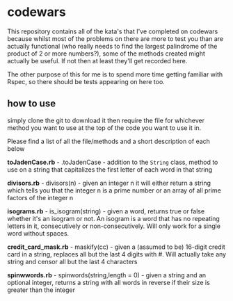 # codewars

This repository contains all of the kata's that I've completed on codewars because whilst most of the problems on there are more to test you than are actually functional (who really needs to find the largest palindrome of the product of 2 or more numbers?), some of the methods created might actually be useful. If not then at least they'll get recorded here.

The other purpose of this for me is to spend more time getting familiar with Rspec, so there should be tests appearing on here too.

## how to use

simply clone the git to download it then require the file for whichever method you want to use at the top of the code you want to use it in. 

Please find a list of all the file/methods and a short description of each below

**toJadenCase.rb** - .toJadenCase - addition to the ```String``` class, method to use on a string that capitalizes the first letter of each word in that string

**divisors.rb** - divisors(n) - given an integer n it will either return a string which tells you that the integer n is a prime number or an array of all prime factors of the integer n

**isograms.rb** - is_isogram(string) - given a word, returns true or false whether it's an isogram or not. An isogram is a word that has no repeating letters in it, consecutively or non-consecutively. Will only work for a single word without spaces.

**credit_card_mask.rb** - maskify(cc) - given a (assumed to be) 16-digit credit card in a string, replaces all but the last 4 digits with #. Will actually take any string and censor all but the last 4 characters

**spinwwords.rb** - spinwords(string,length = 0) - given a string and an optional integer, returns a string with all words in reverse if their size is greater than the integer